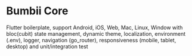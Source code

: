 # Bumbii Core
Flutter boilerplate, support Android, iOS, Web, Mac, Linux, Window with bloc(cubit) state management, dynamic theme, localization, environment (.env), logger, navigation (go_router), responsiveness (mobile, tablet, desktop) and unit/integration test
